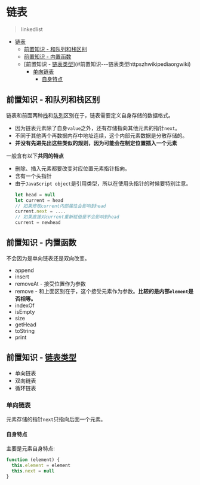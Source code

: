 # 链表
> linkedlist

<!-- TOC -->

- [链表](#链表)
  - [前置知识 - 和队列和栈区别](#前置知识---和队列和栈区别)
  - [前置知识 - 内置函数](#前置知识---内置函数)
  - [前置知识 - [链表类型](https://zh.wikipedia.org/wiki/链表)](#前置知识---链表类型httpszhwikipediaorgwiki)
    - [单向链表](#单向链表)
      - [自身特点](#自身特点)

<!-- /TOC -->

## 前置知识 - 和队列和栈区别

链表和前面两种[栈](https://github.com/JiangWeixian/JS-Books/blob/master/JS%E6%95%B0%E6%8D%AE%E7%BB%93%E6%9E%84%E4%B8%8E%E7%AE%97%E6%B3%95/%E6%A0%88/stack.md)和[队列](https://github.com/JiangWeixian/JS-Books/blob/master/JS%E6%95%B0%E6%8D%AE%E7%BB%93%E6%9E%84%E4%B8%8E%E7%AE%97%E6%B3%95/%E9%98%9F%E5%88%97/queue.md)区别在于，链表需要定义自身存储的数据格式。

* 因为链表元素除了自身`value`之外，还有存储指向其他元素的指针`next`。
* 不同于其他两个再数据内存中地址连续，这个内部元素数据是分散存储的。
* **并没有先进先出这些类似的规则，因为可能会在制定位置插入一个元素**

一般含有以下**共同的特点**

* 删除、插入元素都要改变对应位置元素指针指向。
* 含有一个头指针
* 由于`JavaScript object`是引用类型，所以在使用头指针的时候要特别注意。
    ```JavaScript
    let head = null
    let current = head
    // 如果修改current内部属性会影响到head
    current.next = ....
    // 如果直接对current重新赋值是不会影响到head
    current = newhead
    ````

## 前置知识 - 内置函数

不会因为是单向链表还是双向改变。

* append
* insert
* removeAt - 接受位置作为参数
* remove - 和上面区别在于，这个接受元素作为参数。**比较的是内部`element`是否相等。**
* indexOf
* isEmpty
* size
* getHead
* toString
* print

## 前置知识 - [链表类型](https://zh.wikipedia.org/wiki/%E9%93%BE%E8%A1%A8)

* 单向链表
* 双向链表
* 循环链表

### 单向链表

元素存储的指针`next`只指向后面一个元素。

#### 自身特点

主要是元素自身特点:

```JavaScript
function (element) {
  this.element = element
  this.next = null
}
```






